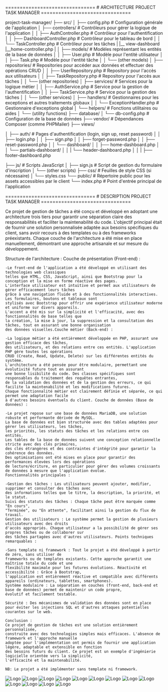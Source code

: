 ===============================   # ARCHITECTURE PROJECT TASK MANAGER    ===============================

project-task-manager/
├── src/
│   ├── config.php                # Configuration générale de l'application
│   ├── controllers/              # Contrôleurs pour gérer la logique de l'application
│   │   ├── AuthController.php    # Contrôleur pour l'authentification
│   │   ├── DashboardController.php # Contrôleur pour le tableau de bord
│   │   └── TaskController.php    # Contrôleur pour les tâches
|       |__ view-dashboard
            |__home-controller.php
|
│   ├── models/                   # Modèles représentant les entités de la base de données
│   │   ├── User.php              # Modèle pour l'entité utilisateur
│   │   ├── Task.php              # Modèle pour l'entité tâche
│   │   └── (other models)
│   ├── repositories/             # Repositories pour accéder aux données et effectuer des opérations CRUD
│   │   ├── UserRepository.php    # Repository pour l'accès aux utilisateurs
│   │   ├── TaskRepository.php    # Repository pour l'accès aux tâches
│   │   └── (other repositories)
│   ├── services/                 # Services pour la logique métier
│   │   ├── AuthService.php       # Service pour la gestion de l'authentification
│   │   ├── TaskService.php       # Service pour la gestion des tâches
│   │   └── (other services)
│   ├── handlers/                 # Gestionnaires pour les exceptions et autres traitements globaux
│   │   └── ExceptionHandler.php  # Gestionnaire d'exceptions global
│   └── helpers/                  # Fonctions utilitaires ou aides
│       └── (utility functions)
├── database/
│   └── db-config.php             # Configuration de la base de données
├── vendor/                       # Dépendances Composer (comme PHPMailer)
├── views/

│   ├── auth/                     # Pages d'authentification (login, sign up, reset password)
│   │   ├── login.php
│   │   ├── sign.php
│   │   ├── forget-password.php
│   │   ├── reset-password.php
│   │   └── dashboard/
│   │       ├── home-dashboard.php
│   │       └── partials-dashboard/
│   │       |    └── header-dashboard.php
│   │       |    ├── footer-dashboard.php
     
├── js/                           # Scripts JavaScript
│   ├── sign.js                   # Script de gestion du formulaire d'inscription
│   └── (other scripts)
├── css/                          # Feuilles de style CSS (si nécessaire)
│   └── styles.css
└── public/                       # Répertoire public pour les assets accessibles par le client
    └── index.php                 # Point d'entrée principal de l'application

===============================   # DESCRIPTION PROJECT TASK MANAGER    ===============================

Ce projet de gestion de tâches a été conçu et développé en adoptant une architecture trois tiers 
pour garantir une séparation claire des responsabilités et faciliter la maintenabilité du code. 
L'objectif principal était de fournir une solution personnalisée adaptée aux besoins spécifiques du 
client, sans avoir recours à des templates ou à des frameworks préexistants. Chaque couche de l'architecture 
a été mise en place manuellement, démontrant une approche artisanale et sur mesure du développement.

Structure de l'architecture :
Couche de présentation (Front-end) :

    -Le front-end de l'application a été développé en utilisant des technologies web classiques 
    telles que HTML, CSS, JavaScript, ainsi que Bootstrap pour la conception et la mise en forme réactive des pages.
    L'interface utilisateur est intuitive et permet aux utilisateurs de gérer efficacement leurs tâches 
    grâce à une navigation fluide et à des fonctionnalités interactives. Les formulaires, boutons et tableaux sont 
    stylisés avec Bootstrap pour offrir une expérience utilisateur moderne et uniforme sur divers appareils.
    L'accent a été mis sur la simplicité et l'efficacité, avec des fonctionnalités de base telles que 
    la création, la mise à jour, la suppression et la consultation des tâches, tout en assurant une bonne organisation 
    des données visuelles.Couche métier (Back-end) :

    -La logique métier a été entièrement développée en PHP, assurant une gestion efficace des tâches, 
    des utilisateurs, et des relations entre ces entités. L'application PHP gère toutes les opérations 
    CRUD (Create, Read, Update, Delete) sur les différentes entités du système.
    L'architecture a été pensée pour être modulaire, permettant une évolutivité future tout en assurant 
    une bonne lisibilité du code. Des classes spécifiques sont responsables du traitement des requêtes entrantes, 
    de la validation des données et de la gestion des erreurs, ce qui facilite la maintenabilité et les modifications futures.
    Chaque fonctionnalité métier est clairement définie et séparée, ce qui permet une adaptation facile 
    à d'autres besoins éventuels du client. Couche de données (Base de données) :

    -Le projet repose sur une base de données MariaDB, une solution robuste et performante dérivée de MySQL. 
    La base de données est bien structurée avec des tables adaptées pour gérer les utilisateurs, les tâches, 
    les priorités, les statuts des tâches et les relations entre ces entités.
    Les tables de la base de données suivent une conception relationnelle stricte avec des clés primaires, 
    des clés étrangères et des contraintes d'intégrité pour garantir la cohérence des données.
    Des optimisations ont été mises en place pour garantir des performances élevées lors des opérations 
    de lecture/écriture, en particulier pour gérer des volumes croissants de données à mesure que l'application évolue.
    Fonctionnalités principales :

    -Gestion des tâches : Les utilisateurs peuvent ajouter, modifier, supprimer et consulter des tâches avec 
    des informations telles que le titre, la description, la priorité, et le statut.
    Suivi des statuts des tâches : Chaque tâche peut être marquée comme "En cours", 
    "Terminée", ou "En attente", facilitant ainsi la gestion du flux de travail.
    Gestion des utilisateurs : Le système permet la gestion de plusieurs utilisateurs avec des droits 
    d'accès appropriés. Chaque utilisateur a la possibilité de gérer ses propres tâches ou de collaborer sur 
    des tâches partagées avec d'autres utilisateurs. Points techniques remarquables :

    -Sans template ni framework : Tout le projet a été développé à partir de zéro, sans utiliser de 
    frameworks ou de templates existants. Cette approche garantit une maîtrise totale du code et une 
    flexibilité maximale pour les futures évolutions. Réactivité et accessibilité : Grâce à Bootstrap, 
    l'application est entièrement réactive et compatible avec différents appareils (ordinateurs, tablettes, smartphones).
    Système modulaire : La séparation en couches (front-end, back-end et base de données) permet de maintenir un code propre, 
    évolutif et facilement testable.

    Sécurité : Des mécanismes de validation des données sont en place 
    pour éviter les injections SQL et d'autres attaques potentielles courantes sur le web.

    Conclusion :
    Ce projet de gestion de tâches est une solution entièrement personnalisée, 
    construite avec des technologies simples mais efficaces. L'absence de framework et l'approche manuelle 
    adoptée pour l'implémentation ont permis de fournir une application légère, adaptable et extensible en fonction 
    des besoins futurs du client. Ce projet est un exemple d'ingénierie logicielle orientée vers la simplicité, 
    l'efficacité et la maintenabilité.

    NB: Le projet a été implémenter sans template ni framework.

![Logo](src/assets/images/img1.png)
![Logo](src/assets/images/img2.png)
![Logo](src/assets/images/img3.png)
![Logo](src/assets/images/img4.png)
![Logo](src/assets/images/img6.png)
![Logo](src/assets/images/img7.png)
![Logo](src/assets/images/img8.png)
![Logo](src/assets/images/img9.png)
![Logo](src/assets/images/img10.png)
![Logo](src/assets/images/img11.png)
![Logo](src/assets/images/img12.png)
![Logo](src/assets/images/img13.png)
![Logo](src/assets/images/img14.png)

